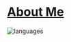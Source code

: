 # [About Me](https://containedreality.github.io/about.html)



![languages](https://github-readme-stats.vercel.app/api/top-langs/?username=containedreality\&hide=javascript,css,scss,html\&theme=light)
